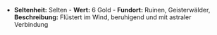  - **Seltenheit:** Selten - **Wert:** 6 Gold - **Fundort:** Ruinen, Geisterwälder, **Beschreibung:** Flüstert im Wind, beruhigend und mit astraler Verbindung